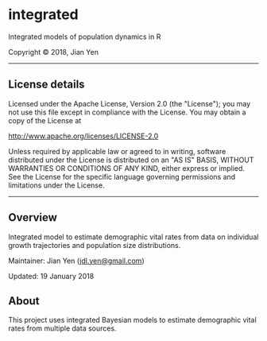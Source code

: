 # integrated
Integrated models of population dynamics in R

Copyright &copy; 2018, Jian Yen

*****

## License details
Licensed under the Apache License, Version 2.0 (the "License");
you may not use this file except in compliance with the License.
You may obtain a copy of the License at

  http://www.apache.org/licenses/LICENSE-2.0

Unless required by applicable law or agreed to in writing, software
distributed under the License is distributed on an "AS IS" BASIS,
WITHOUT WARRANTIES OR CONDITIONS OF ANY KIND, either express or implied.
See the License for the specific language governing permissions and
limitations under the License.

*****

## Overview
Integrated model to estimate demographic vital rates from data on individual growth trajectories and population size distributions.

Maintainer: Jian Yen (jdl.yen@gmail.com)

Updated: 19 January 2018

## About
This project uses integrated Bayesian models to estimate demographic vital rates from multiple data sources.
